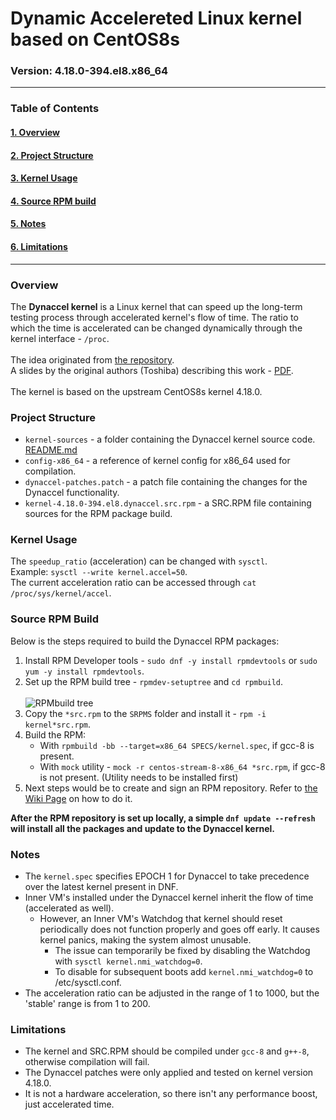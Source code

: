 # Dynamic Accelereted Linux kernel based on CentOS8s
### Version: 4.18.0-394.el8.x86_64
---

### Table of Contents

#### [1. Overview](#Overview)
#### [2. Project Structure](#Project-Structure)
#### [3. Kernel Usage](#Kernel-Usage)
#### [4. Source RPM build](#Source-RPM-Build)
#### [5. Notes](#Notes)
#### [6. Limitations](#Limitations)
---

### Overview

The **Dynaccel kernel** is a Linux kernel that can speed up the long-term testing process through accelerated kernel's flow of time. The ratio to which the time is accelerated can be changed dynamically through the kernel interface - ```/proc```.
<br/><br/>
The idea originated from [the repository](https://github.com/ystk/dynamic-acceleration).
</br>
A slides by the original authors (Toshiba) describing this work - [PDF](https://elinux.org/images/6/6d/Linux_Kernel_Acceleration_for_Long-term_Testing.pdf).
<br/><br/>
The kernel is based on the upstream CentOS8s kernel 4.18.0.

### Project Structure

- ```kernel-sources``` - a folder containing the Dynaccel kernel source code. [README.md](./kernel-sources/README.md)
- ```config-x86_64```  - a reference of kernel config for x86_64 used for compilation.
- ```dynaccel-patches.patch``` - a patch file containing the changes for the Dynaccel functionality.
- ```kernel-4.18.0-394.el8.dynaccel.src.rpm``` - a SRC.RPM file containing sources for the RPM package build.

### Kernel Usage

The ```speedup_ratio``` (acceleration) can be changed with ```sysctl```.
<br/>
Example: ```sysctl --write kernel.accel=50```.
<br/>
The current acceleration ratio can be accessed through ```cat /proc/sys/kernel/accel```.

### Source RPM Build

Below is the steps required to build the Dynaccel RPM packages:
1. Install RPM Developer tools - ```sudo dnf -y install rpmdevtools``` or ```sudo yum -y install rpmdevtools```.
2. Set up the RPM build tree - ```rpmdev-setuptree``` and ```cd rpmbuild```.
   <br/><br/>
   ![RPMbuild tree](https://i.ibb.co/QQpsVbp/RPMbuild-tree.png)
3. Copy the ```*src.rpm``` to the ```SRPMS``` folder and install it - ```rpm -i kernel*src.rpm```.
4. Build the RPM:
   - With ```rpmbuild -bb --target=x86_64 SPECS/kernel.spec```, if gcc-8 is present.
   - With ```mock``` utility - ```mock -r centos-stream-8-x86_64 *src.rpm```, if gcc-8 is not present. (Utility needs to be installed first)
5. Next steps would be to create and sign an RPM repository. Refer to [the Wiki Page](https://wiki.cdot.senecacollege.ca/wiki/Signing_and_Creating_a_Repository_for_RPM_Packages) on how to do it.

**After the RPM repository is set up locally, a simple ```dnf update --refresh``` will install all the packages and update to the Dynaccel kernel.**

### Notes

- The ```kernel.spec``` specifies EPOCH 1 for Dynaccel to take precedence over the latest kernel present in DNF.
- Inner VM's installed under the Dynaccel kernel inherit the flow of time (accelerated as well).
  * However, an Inner VM's Watchdog that kernel should reset periodically does not function properly and goes off early. It causes kernel panics, making the system almost unusable.
    * The issue can temporarily be fixed by disabling the Watchdog with ```sysctl kernel.nmi_watchdog=0```.
    * To disable for subsequent boots add ```kernel.nmi_watchdog=0``` to /etc/sysctl.conf.
- The acceleration ratio can be adjusted in the range of 1 to 1000, but the 'stable' range is from 1 to 200.

### Limitations

- The kernel and SRC.RPM should be compiled under ```gcc-8``` and ```g++-8```, otherwise compilation will fail.
- The Dynaccel patches were only applied and tested on kernel version 4.18.0.
- It is not a hardware acceleration, so there isn't any performance boost, just accelerated time.
